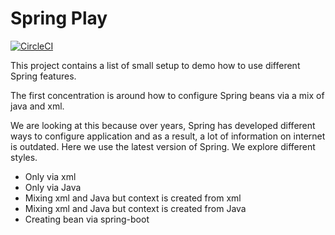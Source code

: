 Spring Play
===========

[![CircleCI](https://circleci.com/gh/mcai4gl2/spring-play.svg?style=svg)](https://circleci.com/gh/mcai4gl2/spring-play)

This project contains a list of small setup to demo how to use different Spring features.

The first concentration is around how to configure Spring beans via a mix of java and xml. 

We are looking at this because over years, Spring has developed different ways to configure application and as a result, a lot of information on internet is outdated. Here we use the latest version of Spring. We explore different styles.

* Only via xml
* Only via Java
* Mixing xml and Java but context is created from xml
* Mixing xml and Java but context is created from Java
* Creating bean via spring-boot